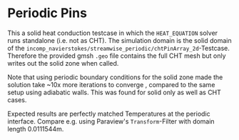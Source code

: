 # Periodic Pins

This a solid heat conduction testcase in which the `HEAT_EQUATION` solver runs standalone (i.e. not as CHT).
The simulation domain is the solid domain of the `incomp_navierstokes/streamwise_periodic/chtPinArray_2d`-Testcase.
Therefore the provided gmsh `.geo` file contains the full CHT mesh but only writes out the solid zone when called.

Note that using periodic boundary conditions for the solid zone made the solution take ~10x more iterations to converge , compared to the same setup using adiabatic walls.
This was found for solid only as well as CHT cases.

Expected results are perfectly matched Temperatures at the periodic interface. Compare e.g. using Paraview's `Transform`-Filter with domain length 0.0111544m.
